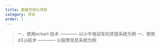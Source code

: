 ```yaml
---
title: 数据可视化项目
category: 项目
order: 1
---
```




> 一、使用echart 技术 ———— 以小牛电动车的灵感系统为例
> 一、使用d3.js技术 ———— 以股票信息系统为例


